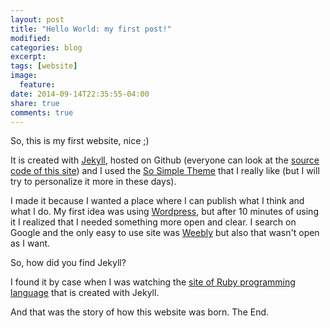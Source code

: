 ```yaml
---
layout: post
title: "Hello World: my first post!"
modified:
categories: blog
excerpt:
tags: [website]
image:
  feature:
date: 2014-09-14T22:35:55-04:00
share: true
comments: true
---
```


So, this is my first website, nice ;)

It is created with [Jekyll](http://jekyllrb.com/), hosted on Github (everyone can look at the [source code of this site](https://github.com/Desno365/Desno365.github.io)) and I used the [So Simple Theme](https://github.com/mmistakes/so-simple-theme/) that I really like (but I will try to personalize it more in these days).

I made it because I wanted a place where I can publish what I think and what I do.
My first idea was using [Wordpress](https://wordpress.com/), but after 10 minutes of using it I realized that I needed something more open and clear. I search on Google and the only easy to use site was [Weebly](http://www.weebly.com/) but also that wasn't open as I want. 


So, how did you find Jekyll?

I found it by case when I was watching the [site of Ruby programming language](https://www.ruby-lang.org/en/) that is created with Jekyll.


And that was the story of how this website was born.
The End.